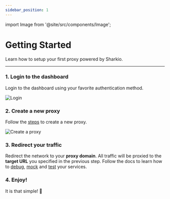 ```yaml
---
sidebar_position: 1
---
```


import Image from '@site/src/components/Image';

# Getting Started

Learn how to setup your first proxy powered by Sharkio.

---

### 1. Login to the dashboard

Login to the dashboard using your favorite authentication method.

<Image
  src="/img/docs/login-page.png"
  alt="Login"
  />

### 2. Create a new proxy

Follow the [steps](/docs/API%20Proxing/101) to create a new proxy.

<Image
  src="/img/docs/proxy-example.png"
  alt="Create a proxy"
  />

### 3. Redirect your traffic

Redirect the network to your **proxy domain**. All traffic will be proxied to the **target URL** you specified in the previous step.
Follow the docs to learn how to [debug](/docs/API%20Debugging/101), [mock](/docs/API%20Mocking/101) and [test](/docs/API%20Testing/101) your services.

### 4. Enjoy!

It is that simple! 🎉
